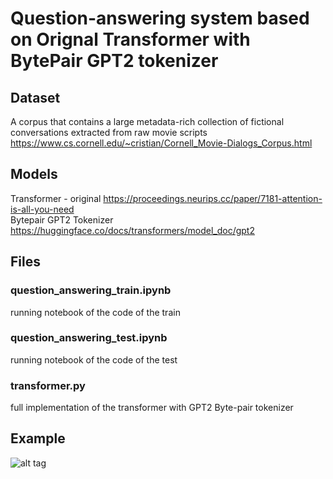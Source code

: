 # Question-answering system based on Orignal Transformer with BytePair GPT2 tokenizer

## Dataset
A corpus that contains a large metadata-rich collection of fictional conversations extracted from raw movie scripts <br>
<a> https://www.cs.cornell.edu/~cristian/Cornell_Movie-Dialogs_Corpus.html </a>

## Models
Transformer - original
<a> https://proceedings.neurips.cc/paper/7181-attention-is-all-you-need </a>
<br>
Bytepair GPT2 Tokenizer
<a> https://huggingface.co/docs/transformers/model_doc/gpt2 </a>

## Files
### question_answering_train.ipynb
running notebook of the code of the train
### question_answering_test.ipynb
running notebook of the code of the test
### transformer.py
full implementation of the transformer with GPT2 Byte-pair tokenizer

## Example
![alt tag](https://github.com/orel1212/MyWorks/blob/main/Deep%20Learning/Transformers/NLP_Sequence_modeling_Original_Transformer/example.png)

